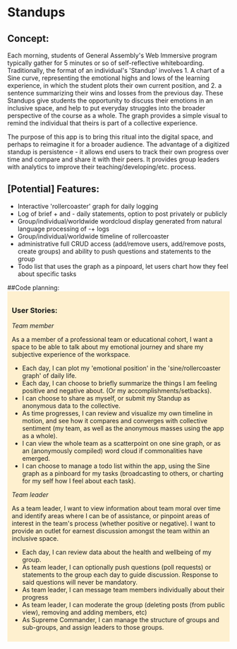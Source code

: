 # Standups

<main>

<article>

## Concept:

Each morning, students of General Assembly's Web Immersive program typically gather for 5 minutes or so of self-reflective whiteboarding. Traditionally, the format of an individual's 'Standup' involves 1. A chart of a Sine curve, representing the emotional highs and lows of the learning experience, in which the student plots their own current position, and 2. a sentence summarizing their wins and losses from the previous day. 
These Standups give students the opportunity to discuss their emotions in an inclusive space, and help to put everyday struggles into the broader perspective of the course as a whole. The graph provides a simple visual to remind the individual that theirs is part of a collective experience.

The purpose of this app is to bring this ritual into the digital space, and perhaps to reimagine it for a broader audience. The advantage of a digitized standup is persistence - it allows end users to track their own progress over time and compare and share it with their peers. It provides group leaders with analytics to improve their teaching/developing/etc. process.

## [Potential] Features:

*   Interactive 'rollercoaster' graph for daily logging
*   Log of brief + and - daily statements, option to post privately or publicly
*   Group/individual/worldwide wordcloud display generated from natural language processing of -+ logs
*   Group/individual/worldwide timeline of rollercoaster
*   administrative full CRUD access (add/remove users, add/remove posts, create groups) and ability to push questions and statements to the group
*   Todo list that uses the graph as a pinpoard, let users chart how they feel about specific tasks

</article>

<article>
##Code planning:

<div style="background-color: #fef0cf;padding:10px;margin-bottom: 10px;">

### User Stories:

_Team member_

As a a member of a professional team or educational cohort, I want a space to be able to talk about my emotional journey and share my subjective experience of the workspace.

*   Each day, I can plot my 'emotional position' in the 'sine/rollercoaster graph' of daily life.
*   Each day, I can choose to briefly summarize the things I am feeling positive and negative about. (Or my accomplishments/setbacks). 
*   I can choose to share as myself, or submit my Standup as anonymous data to the collective.
*   As time progresses, I can review and visualize my own timeline in motion, and see how it compares and converges with collective sentiment (my team, as well as the anonymous masses using the app as a whole). 
*   I can view the whole team as a scatterpoint on one sine graph, or as an (anonymously compiled) word cloud if commonalities have emerged. 
*   I can choose to manage a todo list within the app, using the Sine graph as a pinboard for my tasks (broadcasting to others, or charting for my self how I feel about each task).

_Team leader_

As a team leader, I want to view information about team moral over time and identify areas where I can be of assistance, or pinpoint areas of interest in the team's process (whether positive or negative). I want to provide an outlet for earnest discussion amongst the team within an inclusive space.

*   Each day, I can review data about the health and wellbeing of my group.
*   As team leader, I can optionally push questions (poll requests) or statements to the group each day to guide discussion. Response to said questions will never be mandatory.
*   As team leader, I can message team members individually about their progress
*   As team leader, I can moderate the group (deleting posts (from public view), removing and adding members, etc)
*   As Supreme Commander, I can manage the structure of groups and sub-groups, and assign leaders to those groups.

</div>

</article>
</main>
